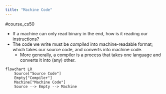 ```yaml
---
title: "Machine Code"
---
```

#course_cs50 

- If a machine can only read binary in the end, how is it reading our instructions?
- The code we write must be *compiled* into machine-readable format; which takes our source code, and converts into machine code.
    - More generally, a compiler is a process that takes one language and converts it into (any) other.

```mermaid
flowchart LR
    Source["Source Code"]
    Empty["Compiler"]
    Machine["Machine Code"]
    Source --> Empty --> Machine
```
